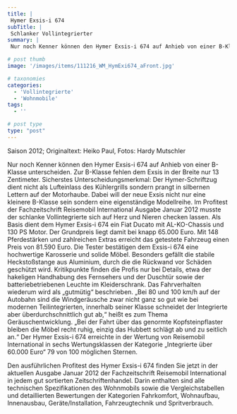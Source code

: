 ```yaml
---
title: |
 Hymer Exsis-i 674
subTitle: |
 Schlanker Vollintegrierter
summary: |
 Nur noch Kenner können den Hymer Exsis-i 674 auf Anhieb von einer B-Klasse unterscheiden. Zur B-Klasse fehlen dem Exsis in der Breite nur 13 Zentimeter. Sicherstes Unterscheidungsmerkmal: Der Hymer-Schriftzug dient nicht als Lufteinlass des Kühlergrills, sondern prangt in silbernen Lettern auf der Motorhaube. Der Exsis-i im Profitest.

# post thumb
image: '/images/items/111216_WM_HymExi674_aFront.jpg'

# taxonomies
categories: 
  - 'Vollintegrierte'
  - 'Wohnmobile'
tags:
  - ''

# post type
type: "post"
---
```


Saison 2012; Originaltext: Heiko Paul, Fotos: Hardy Mutschler

Nur noch Kenner können den Hymer Exsis-i 674 auf Anhieb von einer B-Klasse unterscheiden. Zur B-Klasse fehlen dem Exsis in der Breite nur 13 Zentimeter. Sicherstes Unterscheidungsmerkmal: Der Hymer-Schriftzug dient nicht als Lufteinlass des Kühlergrills sondern prangt in silbernen Lettern auf der Motorhaube. Dabei will der neue Exsis nicht nur eine kleinere B-Klasse sein sondern eine eigenständige Modellreihe. Im Profitest der Fachzeitschrift Reisemobil International Ausgabe Januar 2012 musste der schlanke Vollintegrierte sich auf Herz und Nieren checken lassen. Als Basis dient dem Hymer Exsis-i 674 ein Fiat Ducato mit AL-KO-Chassis und 130 PS Motor. Der Grundpreis liegt damit bei knapp 65.000 Euro. Mit 148 Pferdestärken und zahlreichen Extras erreicht das getestete Fahrzeug einen Preis von 81.590 Euro. Die Tester bestätigen dem Exsis-i 674 eine hochwertige Karosserie und solide Möbel. Besonders gefällt die stabile Heckstoßstange aus Aluminium, durch die die Rückwand vor Schäden geschützt wird. Kritikpunkte finden die Profis nur bei Details, etwa der hakeligen Handhabung des Fernsehers und der Duschtür sowie der batteriebetriebenen Leuchte im Kleiderschrank. Das Fahrverhalten wiederum wird als „gutmütig“ beschrieben. „Bei 80 und 100 km/h auf der Autobahn sind die Windgeräusche zwar nicht ganz so gut wie bei modernen Teilintegrierten, innerhalb seiner Klasse schneidet der Integrierte aber überdurchschnittlich gut ab,“ heißt es zum Thema Geräuschentwicklung. „Bei der Fahrt über das genormte Kopfsteinpflaster bleiben die Möbel recht ruhig, einzig das Hubbett schlägt ab und zu seitlich an.“ Der Hymer Exsis-i 674 erreichte in der Wertung von Reisemobil International in sechs Wertungsklassen der Kategorie „Integrierte über 60.000 Euro“ 79 von 100 möglichen Sternen.

Den ausführlichen Profitest des Hymer Exsis-i 674 finden Sie jetzt in der aktuellen Ausgabe Januar 2012 der Fachzeitschrift Reisemobil International in jedem gut sortierten Zeitschriftenhandel. Darin enthalten sind alle technischen Spezifikationen des Wohnmobils sowie die Vergleichstabellen und detaillierten Bewertungen der Kategorien Fahrkomfort, Wohnaufbau, Innenausbau, Geräte/Installation, Fahrzeugtechnik und Spritverbrauch.
